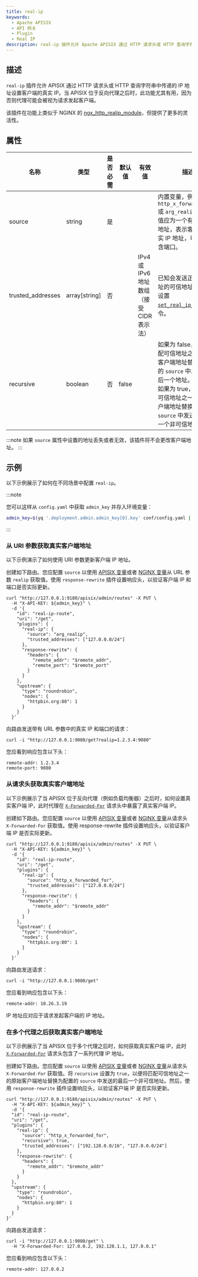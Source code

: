 ```yaml
---
title: real-ip
keywords:
  - Apache APISIX
  - API 网关
  - Plugin
  - Real IP
description: real-ip 插件允许 Apache APISIX 通过 HTTP 请求头或 HTTP 查询字符串中传递的 IP 地址设置客户端的真实 IP。
---
```


<!--
#
# Licensed to the Apache Software Foundation (ASF) under one or more
# contributor license agreements.  See the NOTICE file distributed with
# this work for additional information regarding copyright ownership.
# The ASF licenses this file to You under the Apache License, Version 2.0
# (the "License"); you may not use this file except in compliance with
# the License.  You may obtain a copy of the License at
#
#     http://www.apache.org/licenses/LICENSE-2.0
#
# Unless required by applicable law or agreed to in writing, software
# distributed under the License is distributed on an "AS IS" BASIS,
# WITHOUT WARRANTIES OR CONDITIONS OF ANY KIND, either express or implied.
# See the License for the specific language governing permissions and
# limitations under the License.
#
-->

<head>
  <link rel="canonical" href="https://docs.api7.ai/hub/real-ip" />
</head>

## 描述

`real-ip` 插件允许 APISIX 通过 HTTP 请求头或 HTTP 查询字符串中传递的 IP 地址设置客户端的真实 IP。当 APISIX 位于反向代理之后时，此功能尤其有用，因为否则代理可能会被视为请求发起客户端。

该插件在功能上类似于 NGINX 的 [ngx_http_realip_module](https://nginx.org/en/docs/http/ngx_http_realip_module.html)，但提供了更多的灵活性。

## 属性

| 名称              | 类型          | 是否必需 | 默认值 | 有效值                     | 描述                                                                 |
|-------------------|---------------|----------|--------|----------------------------|----------------------------------------------------------------------|
| source            | string        | 是       |        |                            | 内置变量，例如 `http_x_forwarded_for` 或 `arg_realip`。变量值应为一个有效的 IP 地址，表示客户端的真实 IP 地址，可选地包含端口。 |
| trusted_addresses | array[string] | 否       |        | IPv4 或 IPv6 地址数组（接受 CIDR 表示法） | 已知会发送正确替代地址的可信地址。此配置设置 [`set_real_ip_from`](https://nginx.org/en/docs/http/ngx_http_realip_module.html#set_real_ip_from) 指令。 |
| recursive         | boolean       | 否       | false  |                            | 如果为 false，则将匹配可信地址之一的原始客户端地址替换为配置的 `source` 中发送的最后一个地址。<br />如果为 true，则将匹配可信地址之一的原始客户端地址替换为配置的 `source` 中发送的最后一个非可信地址。 |

:::note
如果 `source` 属性中设置的地址丢失或者无效，该插件将不会更改客户端地址。
:::

## 示例

以下示例展示了如何在不同场景中配置 `real-ip`。

:::note

您可以这样从 `config.yaml` 中获取 `admin_key` 并存入环境变量：

```bash
admin_key=$(yq '.deployment.admin.admin_key[0].key' conf/config.yaml | sed 's/"//g')
```

:::

### 从 URI 参数获取真实客户端地址

以下示例演示了如何使用 URI 参数更新客户端 IP 地址。

创建如下路由。您应配置 `source` 以使用 [APISIX 变量](https://apisix.apache.org/docs/apisix/apisix-variable/)或者 [NGINX 变量](https://nginx.org/en/docs/varindex.html)从 URL 参数 `realip` 获取值。使用 `response-rewrite` 插件设置响应头，以验证客户端 IP 和端口是否实际更新。

```shell
curl "http://127.0.0.1:9180/apisix/admin/routes" -X PUT \
  -H "X-API-KEY: ${admin_key}" \
  -d '{
    "id": "real-ip-route",
    "uri": "/get",
    "plugins": {
      "real-ip": {
        "source": "arg_realip",
        "trusted_addresses": ["127.0.0.0/24"]
      },
      "response-rewrite": {
        "headers": {
          "remote_addr": "$remote_addr",
          "remote_port": "$remote_port"
        }
      }
    },
    "upstream": {
      "type": "roundrobin",
      "nodes": {
        "httpbin.org:80": 1
      }
    }
  }'
```

向路由发送带有 URL 参数中的真实 IP 和端口的请求：

```shell
curl -i "http://127.0.0.1:9080/get?realip=1.2.3.4:9080"
```

您应看到响应包含以下头：

```text
remote-addr: 1.2.3.4
remote-port: 9080
```

### 从请求头获取真实客户端地址

以下示例展示了当 APISIX 位于反向代理（例如负载均衡器）之后时，如何设置真实客户端 IP，此时代理在 [`X-Forwarded-For`](https://developer.mozilla.org/en-US/docs/Web/HTTP/Headers/X-Forwarded-For) 请求头中暴露了真实客户端 IP。

创建如下路由。您应配置 `source` 以使用 [APISIX 变量](https://apisix.apache.org/docs/apisix/apisix-variable/)或者 [NGINX 变量](https://nginx.org/en/docs/varindex.html)从请求头 `X-Forwarded-For` 获取值。使用 response-rewrite 插件设置响应头，以验证客户端 IP 是否实际更新。

```shell
curl "http://127.0.0.1:9180/apisix/admin/routes" -X PUT \
  -H "X-API-KEY: ${admin_key}" \
  -d '{
    "id": "real-ip-route",
    "uri": "/get",
    "plugins": {
      "real-ip": {
        "source": "http_x_forwarded_for",
        "trusted_addresses": ["127.0.0.0/24"]
      },
      "response-rewrite": {
        "headers": {
          "remote_addr": "$remote_addr"
        }
      }
    },
    "upstream": {
      "type": "roundrobin",
      "nodes": {
        "httpbin.org:80": 1
      }
    }
  }'
```

向路由发送请求：

```shell
curl -i "http://127.0.0.1:9080/get"
```

您应看到响应包含以下头：

```text
remote-addr: 10.26.3.19
```

IP 地址应对应于请求发起客户端的 IP 地址。

### 在多个代理之后获取真实客户端地址

以下示例展示了当 APISIX 位于多个代理之后时，如何获取真实客户端 IP，此时 [`X-Forwarded-For`](https://developer.mozilla.org/en-US/docs/Web/HTTP/Headers/X-Forwarded-For) 请求头包含了一系列代理 IP 地址。

创建如下路由。您应配置 `source` 以使用 [APISIX 变量](https://apisix.apache.org/docs/apisix/apisix-variable/)或者 [NGINX 变量](https://nginx.org/en/docs/varindex.html)从请求头 `X-Forwarded-For` 获取值。将 `recursive` 设置为 `true`，以便将匹配可信地址之一的原始客户端地址替换为配置的 `source` 中发送的最后一个非可信地址。然后，使用 `response-rewrite` 插件设置响应头，以验证客户端 IP 是否实际更新。

```shell
curl "http://127.0.0.1:9180/apisix/admin/routes" -X PUT \
  -H "X-API-KEY: ${admin_key}" \
  -d '{
  "id": "real-ip-route",
  "uri": "/get",
  "plugins": {
    "real-ip": {
      "source": "http_x_forwarded_for",
      "recursive": true,
      "trusted_addresses": ["192.128.0.0/16", "127.0.0.0/24"]
    },
    "response-rewrite": {
      "headers": {
        "remote_addr": "$remote_addr"
      }
    }
  },
  "upstream": {
    "type": "roundrobin",
    "nodes": {
      "httpbin.org:80": 1
    }
  }
}'
```

向路由发送请求：

```shell
curl -i "http://127.0.0.1:9080/get" \
  -H "X-Forwarded-For: 127.0.0.2, 192.128.1.1, 127.0.0.1"
```

您应看到响应包含以下头：

```text
remote-addr: 127.0.0.2
```

